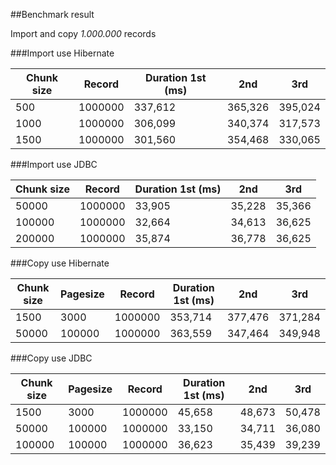 ##Benchmark result

Import and copy *1.000.000* records

###Import use Hibernate

| Chunk size | Record | Duration 1st (ms) | 2nd | 3rd |
| ------------- | ------------- |	------------- |	-------------	| ------------- |
| 500 | 1000000 |	337,612 | 365,326	| 395,024 |
| 1000 | 1000000 |	306,099 |	340,374 | 317,573 |
| 1500 | 1000000 |	301,560 |	354,468 | 330,065 |

###Import use JDBC

| Chunk size | Record | Duration 1st (ms) | 2nd | 3rd |
| ------------- | ------------- |	------------- |	-------------	| ------------- |
| 50000 | 1000000 |	33,905 |	35,228	| 35,366 |
| 100000 | 1000000 |	32,664 |	34,613	| 36,625 |
| 200000 | 1000000 |	35,874 |	36,778	| 36,625 |

###Copy use Hibernate

| Chunk size | Pagesize | Record | Duration 1st (ms) | 2nd | 3rd |
| ------------- | ------------- |	------------- |	-------------	| ------------- | ------------- |
| 1500 | 3000 |	1000000 |	353,714	| 377,476 | 371,284 |
| 50000 | 100000 |	1000000 |	363,559	| 347,464 | 349,948 |

###Copy use JDBC

| Chunk size | Pagesize | Record | Duration 1st (ms) | 2nd | 3rd |
| ------------- | ------------- |	------------- |	-------------	| ------------- | ------------- |
| 1500 | 3000 |	1000000 |	45,658	| 48,673 | 50,478 |
| 50000 | 100000 |	1000000 |	33,150 | 34,711 | 36,080 |
| 100000 | 100000 |	1000000 |	36,623 | 35,439 | 39,239 |
